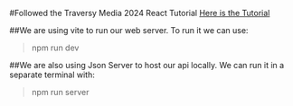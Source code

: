 #Followed the Traversy Media 2024 React Tutorial
<a href="https://youtu.be/LDB4uaJ87e0?list=PLuxDUlkmIEq241-mon5ZxGF930MbJ0sNI">Here is the Tutorial</a>

##We are using vite to run our web server. To run it we can use:
>npm run dev

##We are also using Json Server to host our api locally. We can run it in a separate terminal with:
>npm run server

